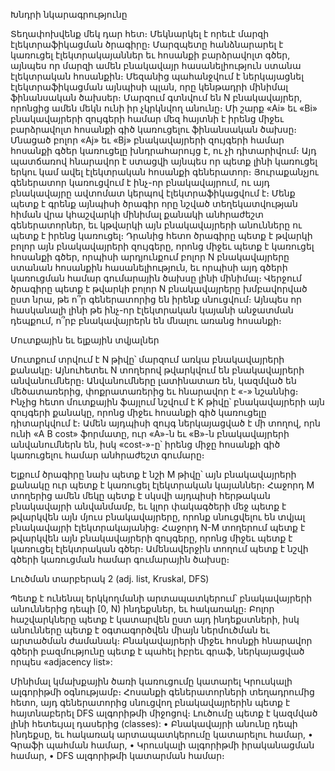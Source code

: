 Խնդրի նկարագրությունը

Տեղափոխվենք մեկ դար հետ։ Մեկնարկել է որեւէ մարզի էլեկտրաֆիկացման ծրագիրը։
Մարզպետը հանձնարարել է կառուցել էլեկտրակայաններ եւ հոսանքի բարձրավոլտ
գծեր, այնպես որ մարզի ամեն բնակավայր հասանելիություն ստանա էլեկտրական
հոսանքին։ Մեզանից պահանջվում է ներկայացնել էլեկտրաֆիկացման այնպիսի պլան,
որը կենթադրի մինիմալ ֆինանսական ծախսեր։
Մարզում գտնվում են N բնակավայրեր, որոնցից ամեն մեկն ունի իր չկրկնվող անունը։
Մի շարք «Ai» եւ «Bi» բնակավայրերի զույգերի համար մեզ հայտնի է իրենց միջեւ
բարձրավոլտ հոսանքի գիծ կառուցելու ֆինանսական ծախսը։ Մնացած բոլոր «Aj» եւ
«Bj» բնակավայրերի զույգերի համար հոսանքի գծեր կառուցելը խնդրահարույց է, ու չի
դիտարիվում։ Այդ պատճառով հնարավոր է ստացվի այնպես որ պետք լինի կառուցել
երկու կամ ավել էլեկտրական հոսանքի գեներատոր։ Յուրաքանչյու գեներատոր
կառուցվում է ինչ-որ բնակավայրում, ու այդ բնակավայրը ավտոմատ կերպով
էլեկտրաֆիկացվում է։
Մենք պետք է գրենք այնպիսի ծրագիր որը նշված տեղեկատվության հիման վրա
կհաշվարկի մինիմալ քանակի անհրաժեշտ գեներատորներ, եւ կթվարկի այն
բնակավայրերի անունները ու պետք է իրենց կառուցել։ Դրանից հետո ծրագիրը պետք է
թվարկի բոլոր այն բնակավայրերի զույգերը, որոնց միջեւ պետք է կառուցել հոսանքի
գծեր, որպիսի արդյունքում բոլոր N բնակավայրերը ստանան հոսանքին
հասանելիություն, եւ որպիսի այդ գծերի կառուցման համար գումարային ծախսը լինի
մինիմալ։ Վերջում ծրագիրը պետք է թվարկի բոլոր N բնակավայրերը խմբավորված ըստ
նրա, թե ո՞ր գեներատորից են իրենք սնուցվում։ Այնպես որ հասկանալի լինի թե ինչ-որ
էլեկտրական կայանի անջատման դեպքում, ո՞րբ բնակավայրերն են մնալու առանց
հոսանքի։

Մուտքային եւ ելքային տվյալներ

Մուտքում տրվում է N թիվը՝ մարզում առկա բնակավայրերի քանակը։ Այնուհետեւ N
տողերով թվարկվում են բնակավայրերի անվանումները։ Անվանումները լատինատառ
են, կազմված են մեծատառերից, փոքրատառերից եւ հնարավոր է «-» նշաննից։
Ինչից հետո մուտքային ֆայլում նշվում է K թիվը՝ բնակավայրերի այն զույգերի քանակը,
որոնց միջեւ հոսանքի գիծ կառուցելը դիտարկվում է։ Ամեն այդպիսի զույգ ներկայացված է
մի տողով, որն ունի «A B cost» ֆորմատը, ուր «A»-ն եւ «B»-ն բնակավայրերի
անվանումներն են, իսկ «cost-»-ը՝ իրենց միջը հոսանքի գիծ կառուցելու համար
անհրաժեշտ գումարը։

Ելքում ծրագիրը նախ պետք է նշի M թիվը՝ այն բնակավայրերի քանակը ուր պետք է
կառուցել էլեկտրական կայաններ։ Հաջորդ M տողերից ամեն մեկը պետք է սկսվի
այդպիսի հերթական բնակավայրի անվանմամբ, եւ կլոր փակագծերի մեջ պետք է
թվարկվեն այն մյուս բնակավայրերը, որոնք սնուցվելու են տվյալ բնակավայրի
էլեկտրակայանից։
Հաջորդ N-M տողերում պետք է թվարկվեն այն բնակավայրերի զույգերը, որոնց միջեւ
պետք է կառուցել էլեկտրական գծեր։
Ամենավերջին տողում պետք է նշվի գծերի կառուցման համար գումարային ծախսը։

Լուծման տարբերակ 2
(adj. list, Kruskal, DFS)

Պետք է ունենալ երկկողմանի արտապատկերում՝ բնակավայրերի անուններից դեպի [0,
N) ինդեքսներ, եւ հակառակը։ Բոլոր հաշվարկները պետք է կատարվեն ըստ այդ
ինդեքստների, իսկ անունները պետք է օգտագործվեն միայն ներմուծման եւ արտածման
ժամանակ։
Բնակավայրերի միջեւ հոսնքի հնարավոր գծերի բազմությունը պետք է պահել իբրեւ գրաֆ,
ներկայացված որպես «adjacency list»:

Մինիմալ կմախքային ծառի կառուցումը կատարել Կրուսկալի ալգորիթմի օգնությամբ։
Հոսանքի գեներատորների տեղադրումից հետո, այդ գեներատորից սնուցվող
բնակավայրերին պետք է հայտնաբերել DFS ալգորիթմի միջոցով։
Լուծումը պետք է կազմված լինի հետեւյալ դասերից (classes):
• Բնակավայրի անունը դեպի ինդեքսը, եւ հակառակ արտապատկերումը
կատարելու համար,
• Գրաֆի պահման համար,
• Կրուսկալի ալգորիթմի իրականացման համար,
• DFS ալգորիթմի կատարման համար։
